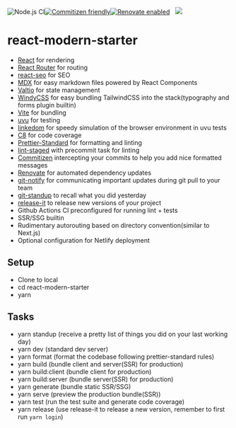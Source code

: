 ![Node.js CI](https://github.com/thelinuxlich/react-modern-starter/workflows/Node.js%20CI/badge.svg)[![Commitizen friendly](https://img.shields.io/badge/commitizen-friendly-brightgreen.svg)](http://commitizen.github.io/cz-cli/)[![Renovate enabled](https://img.shields.io/badge/renovate-enabled-brightgreen.svg)](https://renovatebot.com/)&nbsp;&nbsp;&nbsp;<a href="https://app.netlify.com/start/deploy?repository=https://github.com/thelinuxlich/react-modern-starter"><img src="https://www.netlify.com/img/deploy/button.svg"></a>

# react-modern-starter

- [React](https://reactjs.org/docs/getting-started.html) for rendering
- [React Router](https://reactrouter.com/web/guides/quick-start) for routing
- [react-seo](https://github.com/americanexpress/react-seo) for SEO
- [MDX](https://mdxjs.com/) for easy markdown files powered by React Components
- [Valtio](https://github.com/pmndrs/valtio) for state management
- [WindyCSS](https://github.com/voorjaar/windicss/wiki/Introduction) for easy bundling TailwindCSS into the stack(typography and forms plugin builtin)
- [Vite](https://vitejs.dev/guide/) for bundling
- [uvu](https://github.com/lukeed/uvu) for testing
- [linkedom](https://github.com/WebReflection/linkedom) for speedy simulation of the browser environment in uvu tests
- [C8](https://github.com/bcoe/c8) for code coverage
- [Prettier-Standard](https://github.com/sheerun/prettier-standard) for formatting and linting
- [lint-staged](https://github.com/okonet/lint-staged) with precommit task for linting
- [Commitizen](https://github.com/commitizen/cz-cli) intercepting your commits to help you add nice formatted messages
- [Renovate](https://github.com/renovatebot/renovate) for automated dependency updates
- [git-notify](https://github.com/jevakallio/git-notify) for communicating important updates during git pull to your team
- [git-standup](https://github.com/kamranahmedse/git-standup) to recall what you did yesterday
- [release-it](https://github.com/release-it/release-it) to release new versions of your project
- Github Actions CI preconfigured for running lint + tests
- SSR/SSG builtin
- Rudimentary autorouting based on directory convention(similar to Next.js)
- Optional configuration for Netlify deployment

## Setup

- Clone to local
- cd react-modern-starter
- yarn

## Tasks

- yarn standup (receive a pretty list of things you did on your last working day)
- yarn dev (standard dev server)
- yarn format (format the codebase following prettier-standard rules)
- yarn build (bundle client and server(SSR) for production)
- yarn build:client (bundle client for production)
- yarn build:server (bundle server(SSR) for production)
- yarn generate (bundle static SSR/SSG)
- yarn serve (preview the production bundle(SSR))
- yarn test (run the test suite and generate code coverage)
- yarn release (use release-it to release a new version, remember to first run `yarn login`)
